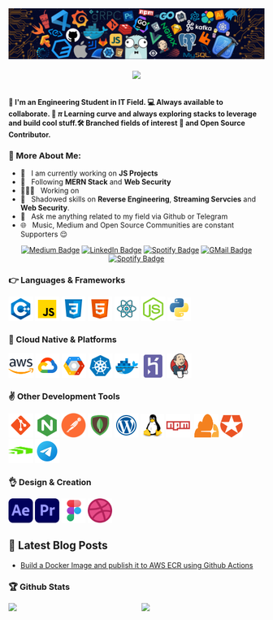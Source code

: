 <img src="./assets/media/header_.png">

<h6 align="center">
  <a href="https://git.io/typing-svg">
    <img src="https://readme-typing-svg.herokuapp.com?font=Roboto&color=040927&size=30&center=true&vCenter=true&height=35&lines=Hi+There+%F0%9F%91%8B;I+am+Rohan+Gupta+;Nice+to+see+you+here+!++%F0%9F%99%82">
  </a>
</h6>

<h4>🤘 I'm an Engineering Student in IT Field. 💻 Always available to <strong>collaborate</strong>. 🤝 <i>π</i> Learning curve and always <b>exploring</b> stacks to leverage and build cool stuff.🛠️ Branched fields of interest 🌴 and <b>Open Source</b> Contributor. </h4>

### 🧐 More About Me:
- 🔭 &nbsp; I am currently working on **JS Projects** 
- 🌱 &nbsp; Following **MERN Stack** and **Web Security** 
- 👨🏻‍💻 &nbsp; Working on 
- 🎨 &nbsp; Shadowed skills on **Reverse Engineering**, **Streaming Servcies** and **Web Security**. 
- 💬 &nbsp; Ask me anything related to my field via Github or Telegram
- 🌐 &nbsp; Music, Medium and Open Source Communities are constant Supporters 😌

<p align="center"> 
<!-- Medium Badge -->
<a href="https://medium.com/@winoffrg" target="_blank"><img src="https://img.shields.io/badge/-@WINOFFRG-0A0A0A?style=flat-square&amp;labelColor=0A0A0A&amp;logo=Medium&amp;link=https://winoffrg.medium.com/" alt="Medium Badge"></a>
<!-- Linkedin Badge -->
<a href="https://www.linkedin.com/in/winoffrg/" target="_blank"><img src="https://img.shields.io/badge/-@WINOFFRG-0077B5?style=flat-square&amp;labelColor=0077B5&amp;logo=LinkedIn&amp;link=https://www.linkedin.com/in/winoffrg/" alt="LinkedIn Badge"></a>
<!-- Spotify Badge -->
<a href="https://open.spotify.com/user/xxbk9j9s82g56illzhxlojn9u" target="_blank"><img src="https://img.shields.io/badge/-%20Rohan%20Gupta-1ED960?style=flat-square&amp;labelColor=fff&amp;logo=Spotify&amp;link=https://open.spotify.com/user/1235099575" alt="Spotify Badge"></a>
<!-- GMAIL Badge -->
<a href="mailto:rohangupta1528@gmail.com" target="_blank"><img src="https://img.shields.io/badge/-%20Rohan%20Gupta-critical?style=flat-square&amp;labelColor=fff&amp;logo=Gmail&amp;link=mailto:rohangupta1528@gmail.com" alt="GMail Badge"></a>
<!-- Telegram Badge -->
<a href="https://t.me/WINOFFRG" target="_blank"><img src="https://img.shields.io/badge/-@WINOFFRG-blue?style=flat-square&amp;labelColor=blue&amp;logo=Telegram&amp;link=https://t.me/WINOFFRG" alt="Spotify Badge"></a>
</p>

### 👉 Languages & Frameworks
<p>
<img src="./assets/c++.svg" alt="C++" width="48" height="48"/>
<img src="./assets/javascript.svg" alt="JavaScript Logo" width="48" height="48"/>
<img src="./assets/css3.svg" alt="CSS" width="48" height="48"/>
<img src="./assets/html-5.svg" alt="HTML" width="48" height="48"/>
<img src="./assets/react.svg" alt="ReactJS" width="49" height="49"/>
<img src="./assets/nodejs.svg" alt="Node JS" width="48" height="48"/>
<img src="./assets/python-original.svg" alt="ReactJS" width="46" height="46"/>
</p>

### 🙌 Cloud Native & Platforms
<p>
<img src="./assets/amazon-web-services.svg" alt="Amazon Web Services" width="49" height="49"/>
<img src="./assets/google-cloud.svg" alt="Google Cloud" width="48" height="48"/>
<img src="./assets/google-cloud-platform.svg" alt="Google Cloud Platform" width="48" height="48"/>
<img src="./assets/kubernetes.svg" alt="Kubernetes" width="48" height="48"/>
<img src="./assets/docker.svg" alt="Docker" width="48" height="48"/>
<img src="./assets/heroku-plain.svg" alt="Heruko" width="47" height="47"/>
<img src="./assets/jenkins-icon.svg" alt="Jenkins" width="48" height="48"/>
</p>

### ✌ Other Development Tools
<p>
<img src="./assets/git.svg" alt="GIT VCM" width="48" height="48"/>
<img src="./assets/nginx.svg" alt="Nginx" width="48" height="48"/>
<img src="./assets/postman.png" alt="Postman API" width="48" height="48"/>
<img src="./assets/mongodb.svg" alt="Mongo DB" width="48" height="48"/>
<img src="./assets/wordpress.svg" alt="Wordpress" width="48" height="48"/>
<img src="./assets/linux-original.svg" alt="Linux" width="46" height="46"/>
<img src="./assets/npm.svg" alt="Node Package Manager" width="48" height="46"/>&nbsp;
<img src="./assets/cloudflare-original.svg" alt="JavaScript Logo" width="48" height="46"/>
<img src="./assets/auth0.svg" alt="Auth0" width="44" height="44"/>
<img src="./assets/fiddler.svg" alt="Fiddler HTTP Debugger" width="48" height="48"/>
<img src="./assets/telegram.svg" alt="Telegram" width="48" height="48"/>
</p>

### 👌 Design & Creation
<p>
<img src="./assets/Adobe_After_Effects_CC_icon.svg" alt="Adobe AE" width="48" height="48"/>
<img src="./assets/Adobe_Premiere_Pro_CC_icon.svg" alt="Adobe PR" width="48" height="48"/>
<img src="./assets/figma.svg" alt="Figma" width="48" height="48"/>
<img src="./assets/dribbble.svg" alt="Dribbble" width="48" height="48"/>
</p>

## 📝 Latest Blog Posts
<!-- BLOG-POST-LIST:START -->
- [Build a Docker Image and publish it to AWS ECR using Github Actions](https://winoffrg.medium.com/build-a-docker-image-and-publish-it-to-aws-ecr-using-github-actions-f20accd774c3)
<!-- BLOG-POST-LIST:END -->


### 🏆 Github Stats

<img  src="https://github-readme-stats.vercel.app/api?username=WINOFFRG&show_assets=true&hide_border=true&theme=dark" width="48%" align="right" >
<img  src="https://github-readme-streak-stats.herokuapp.com/?user=WINOFFRG&theme=dark" width="48%" >
